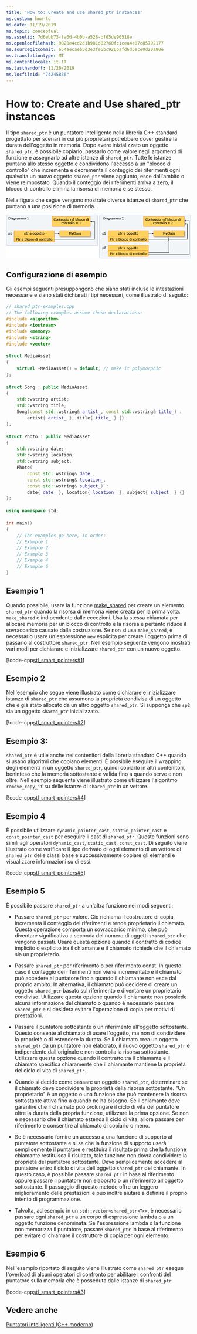 ```yaml
---
title: 'How to: Create and use shared_ptr instances'
ms.custom: how-to
ms.date: 11/19/2019
ms.topic: conceptual
ms.assetid: 7d6ebb73-fa0d-4b0b-a528-bf05de96518e
ms.openlocfilehash: 9820e4cd2d1b981d82760fc1cea4e07c85792177
ms.sourcegitcommit: 654aecaeb5d3e3fe6bc926bafd6d5ace0d20a80e
ms.translationtype: MT
ms.contentlocale: it-IT
ms.lasthandoff: 11/20/2019
ms.locfileid: "74245836"
---
```

# <a name="how-to-create-and-use-shared_ptr-instances"></a>How to: Create and Use shared_ptr instances

Il tipo `shared_ptr` è un puntatore intelligente nella libreria C++ standard progettato per scenari in cui più proprietari potrebbero dover gestire la durata dell'oggetto in memoria. Dopo avere inizializzato un oggetto `shared_ptr`, è possibile copiarlo, passarlo come valore negli argomenti di funzione e assegnarlo ad altre istanze di `shared_ptr`. Tutte le istanze puntano allo stesso oggetto e condividono l'accesso a un "blocco di controllo" che incrementa e decrementa il conteggio dei riferimenti ogni qualvolta un nuovo oggetto `shared_ptr` viene aggiunto, esce dall'ambito o viene reimpostato. Quando il conteggio dei riferimenti arriva a zero, il blocco di controllo elimina la risorsa di memoria e se stesso.

Nella figura che segue vengono mostrate diverse istanze di `shared_ptr` che puntano a una posizione di memoria.

![Shared pointer diagram](media/shared_ptr.png "Shared pointer diagram")

## <a name="example-setup"></a>Configurazione di esempio

Gli esempi seguenti presuppongono che siano stati incluse le intestazioni necessarie e siano stati dichiarati i tipi necessari, come illustrato di seguito:

```cpp
// shared_ptr-examples.cpp
// The following examples assume these declarations:
#include <algorithm>
#include <iostream>
#include <memory>
#include <string>
#include <vector>

struct MediaAsset
{
    virtual ~MediaAsset() = default; // make it polymorphic
};

struct Song : public MediaAsset
{
    std::wstring artist;
    std::wstring title;
    Song(const std::wstring& artist_, const std::wstring& title_) :
        artist{ artist_ }, title{ title_ } {}
};

struct Photo : public MediaAsset
{
    std::wstring date;
    std::wstring location;
    std::wstring subject;
    Photo(
        const std::wstring& date_,
        const std::wstring& location_,
        const std::wstring& subject_) :
        date{ date_ }, location{ location_ }, subject{ subject_ } {}
};

using namespace std;

int main()
{
    // The examples go here, in order:
    // Example 1
    // Example 2
    // Example 3
    // Example 4
    // Example 6
}
```

## <a name="example-1"></a>Esempio 1

Quando possibile, usare la funzione [make_shared](../standard-library/memory-functions.md#make_shared) per creare un elemento `shared_ptr` quando la risorsa di memoria viene creata per la prima volta. `make_shared` è indipendente dalle eccezioni. Usa la stessa chiamata per allocare memoria per un blocco di controllo e la risorsa e pertanto riduce il sovraccarico causato dalla costruzione. Se non si usa `make_shared`, è necessario usare un'espressione `new` esplicita per creare l'oggetto prima di passarlo al costruttore `shared_ptr`. Nell'esempio seguente vengono mostrati vari modi per dichiarare e inizializzare `shared_ptr` con un nuovo oggetto.

[!code-cpp[stl_smart_pointers#1](codesnippet/CPP/how-to-create-and-use-shared-ptr-instances_1.cpp)]

## <a name="example-2"></a>Esempio 2

Nell'esempio che segue viene illustrato come dichiarare e inizializzare istanze di `shared_ptr` che assumono la proprietà condivisa di un oggetto che è già stato allocato da un altro oggetto `shared_ptr`. Si supponga che `sp2` sia un oggetto `shared_ptr` inizializzato.

[!code-cpp[stl_smart_pointers#2](codesnippet/CPP/how-to-create-and-use-shared-ptr-instances_2.cpp)]

## <a name="example-3"></a>Esempio 3:

`shared_ptr` è utile anche nei contenitori della libreria standard C++ quando si usano algoritmi che copiano elementi. È possibile eseguire il wrapping degli elementi in un oggetto `shared_ptr`, quindi copiarlo in altri contenitori, beninteso che la memoria sottostante è valida fino a quando serve e non oltre. Nell'esempio seguente viene illustrato come utilizzare l'algoritmo `remove_copy_if` su delle istanze di `shared_ptr` in un vettore.

[!code-cpp[stl_smart_pointers#4](codesnippet/CPP/how-to-create-and-use-shared-ptr-instances_3.cpp)]

## <a name="example-4"></a>Esempio 4

È possibile utilizzare `dynamic_pointer_cast`, `static_pointer_cast` e `const_pointer_cast` per eseguire il cast di `shared_ptr`. Queste funzioni sono simili agli operatori `dynamic_cast`, `static_cast`, `const_cast`. Di seguito viene illustrato come verificare il tipo derivato di ogni elemento di un vettore di `shared_ptr` delle classi base e successivamente copiare gli elementi e visualizzare informazioni su di essi.

[!code-cpp[stl_smart_pointers#5](codesnippet/CPP/how-to-create-and-use-shared-ptr-instances_4.cpp)]

## <a name="example-5"></a>Esempio 5

È possibile passare `shared_ptr` a un'altra funzione nei modi seguenti:

- Passare `shared_ptr` per valore. Ciò richiama il costruttore di copia, incrementa il conteggio dei riferimenti e rende proprietario il chiamato. Questa operazione comporta un sovraccarico minimo, che può diventare significativo a seconda del numero di oggetti `shared_ptr` che vengono passati. Usare questa opzione quando il contratto di codice implicito o esplicito tra il chiamante e il chiamato richiede che il chiamato sia un proprietario.

- Passare `shared_ptr` per riferimento o per riferimento const. In questo caso il conteggio dei riferimenti non viene incrementato e il chiamato può accedere al puntatore fino a quando il chiamante non esce dal proprio ambito. In alternativa, il chiamato può decidere di creare un oggetto `shared_ptr` basato sul riferimento e diventare un proprietario condiviso. Utilizzare questa opzione quando il chiamante non possiede alcuna informazione del chiamato o quando è necessario passare `shared_ptr` e si desidera evitare l'operazione di copia per motivi di prestazioni.

- Passare il puntatore sottostante o un riferimento all'oggetto sottostante. Questo consente al chiamato di usare l'oggetto, ma non di condividere la proprietà o di estendere la durata. Se il chiamato crea un oggetto `shared_ptr` da un puntatore non elaborato, il nuovo oggetto `shared_ptr` è indipendente dall'originale e non controlla la risorsa sottostante. Utilizzare questa opzione quando il contratto tra il chiamante e il chiamato specifica chiaramente che il chiamante mantiene la proprietà del ciclo di vita di `shared_ptr`.

- Quando si decide come passare un oggetto `shared_ptr`, determinare se il chiamato deve condividere la proprietà della risorsa sottostante. "Un proprietario" è un oggetto o una funzione che può mantenere la risorsa sottostante attiva fino a quando ne ha bisogno. Se il chiamante deve garantire che il chiamato può prolungare il ciclo di vita del puntatore oltre la durata della propria funzione, utilizzare la prima opzione. Se non è necessario che il chiamato estenda il ciclo di vita, allora passare per riferimento e consentire al chiamato di copiarlo o meno.

- Se è necessario fornire un accesso a una funzione di supporto al puntatore sottostante e si sa che la funzione di supporto userà semplicemente il puntatore e restituirà il risultato prima che la funzione chiamante restituisca il risultato, tale funzione non dovrà condividere la proprietà del puntatore sottostante. Deve semplicemente accedere al puntatore entro il ciclo di vita dell'oggetto `shared_ptr` del chiamante. In questo caso, è possibile passare `shared_ptr` in base al riferimento oppure passare il puntatore non elaborato o un riferimento all'oggetto sottostante. Il passaggio di questo metodo offre un leggero miglioramento delle prestazioni e può inoltre aiutare a definire il proprio intento di programmazione.

- Talvolta, ad esempio in un `std::vector<shared_ptr<T>>`, è necessario passare ogni `shared_ptr` a un corpo di espressione lambda o a un oggetto funzione denominata. Se l'espressione lambda o la funzione non memorizza il puntatore, passare `shared_ptr` in base al riferimento per evitare di chiamare il costruttore di copia per ogni elemento.

## <a name="example-6"></a>Esempio 6

Nell'esempio riportato di seguito viene illustrato come `shared_ptr` esegue l'overload di alcuni operatori di confronto per abilitare i confronti del puntatore sulla memoria che è posseduta dalle istanze di `shared_ptr`.

[!code-cpp[stl_smart_pointers#3](codesnippet/CPP/how-to-create-and-use-shared-ptr-instances_6.cpp)]

## <a name="see-also"></a>Vedere anche

[Puntatori intelligenti (C++ moderno)](smart-pointers-modern-cpp.md)
